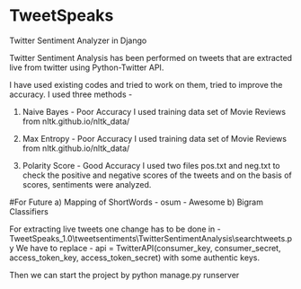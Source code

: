 TweetSpeaks
===========

Twitter Sentiment Analyzer in Django

Twitter Sentiment Analysis has been performed on tweets that are extracted live from twitter using Python-Twitter API.

I have used existing codes and tried to work on them, tried to improve the accuracy. I used three methods -
1. Naive Bayes - Poor Accuracy
I used training data set of Movie Reviews from nltk.github.io/nltk_data/

2. Max Entropy - Poor Accuracy
I used training data set of Movie Reviews from nltk.github.io/nltk_data/

3. Polarity Score - Good Accuracy
I used two files pos.txt and neg.txt to check the positive and negative scores of the tweets and on the basis of scores, sentiments were analyzed.

#For Future
a) Mapping of ShortWords -
   osum - Awesome
b) Bigram Classifiers

For extracting live tweets one change has to be done in - TweetSpeaks_1.0\tweetsentiments\TwitterSentimentAnalysis\searchtweets.py
We have to replace -
api = TwitterAPI(consumer_key, consumer_secret, access_token_key, access_token_secret)
with some authentic keys.

Then we can start the project by
python manage.py runserver
